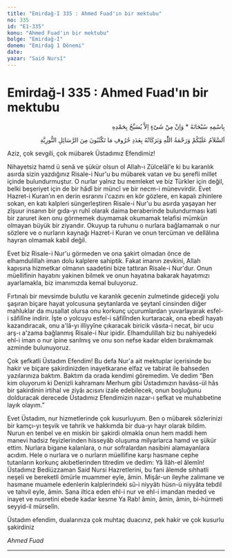 ```yaml
---
title: "Emirdağ-I 335 : Ahmed Fuad'ın bir mektubu"
no: 335
id: "E1-335"
konu: "Ahmed Fuad'ın bir mektubu"
bolge: "Emirdağ-I"
donem: "Emirdağ 1 Dönemi"
date: 
yazar: "Said Nursî"
---
```


# Emirdağ-I 335 : Ahmed Fuad'ın bir mektubu

<p class="arabic" dir="rtl" title="Meal: “Subhân Allah’ın adıyla” * “Hiçbir şey yoktur ki O'nu hamd ile tesbih etmesin” [İsrâ 17:44]">بِاسْمِهِ سُبْحَانَهُ * وَاِنْ مِنْ شَىْءٍ اِلاَّ يُسَبِّحُ بِحَمْدِهِ</p>

<p class="arabic" dir="rtl" title="Meal: "Risale-i Nur'dan yazılan harfler adedince Allah’ın selamı, rahmeti ve bereketleri üzerinize olsun.”">اَلسَّلاَمُ عَلَيْكُمْ وَرَحْمَةُ اللّٰهِ وَبَرَكَاتُهُ بِعَدَدِ حُرُوفِ مَا تَكْتُبُونَ مِنَ الرَّسَائِلِ النُّورِيَّةِ</p>

Aziz, çok sevgili, çok mübarek Üstadımız Efendimiz!

Nihayetsiz hamd ü senâ ve şükür olsun ol Allah-ı Zülcelâl'e ki bu karanlık asırda sizin yazdığınız Risale-i Nur'u bu mübarek vatan ve bu şerefli millet içinde bulundurmuştur. O nurlar yalnız bu memleket ve biz Türkler için değil, belki beşeriyet için de bir hâdî bir müncî ve bir necm-i münevvirdir. Evet Hazret-i Kuran’ın en derin esrarını i'cazını en kör gözlere, en kapalı zihinlere sokan, en katı kalpleri süngerleştiren Risale-i Nur'u bu asırda yaşayan her zîşuur insanın bir gıda-yı ruhî olarak daima beraberinde bulundurması kati bir zaruret iken onu görmemek duymamak okumamak telafisi mümkün olmayan büyük bir ziyandır. Okuyup ta ruhunu o nurlara bağlamamak o nur sözlere ve o nurların kaynağı Hazret-i Kuran ve onun tercüman ve dellâlına hayran olmamak kabil değil.

Evet biz Risale-i Nur'u görmeden ve ona şakirt olmadan önce de elhamdulillah iman dolu kalplere sahiptik. Fakat imanın zevkini, Allah kapısına hizmetkar olmanın saadetini bize tattıran Risale-i Nur'dur. Onun müellifinin hayatını yakinen bilmek ve onun hayatına bakarak hayatımızı ayarlamakla, biz imanımızda kemal buluyoruz.

Fırtınalı bir mevsimde bulutlu ve karanlık gecenin zulmetinde gideceği yolu şaşıran biçare hayat yolcusuna şeytanlarda ve şeytanî cinsinden diğer mahluklar da musallat olursa onu korkunç uçurumlardan yuvarlayarak esfel-i sâfilîne indirir. İşte o yolcuyu esfel-i sâfilînden kurtaracak, ona ebedî hayatı kazandıracak, onu a'lâ-yı illiyyîne çıkaracak biricik vâsıta-i necat, bir ucu arş-ı a'zama bağlanmış Risale-i Nur ipidir. Elhamdulillah biz bu nahiyedeki ehl-i iman o nur ipine sarılmış ve onu son nefse kadar elden bırakmamak azminde bulunuyoruz.

Çok şefkatli Üstadım Efendim! Bu defa Nur'a ait mektuplar içerisinde bu hakir ve biçare şakirdinizden inayetkarane elfaz ve tabirat ile bahseden yazılarınıza baktım. Baktım da orada kendimi göremedim. Ve dedim “Ben kim oluyorum ki Denizli kahramanı Merhum gibi Üstadımızın havâss-ül hâs bir şakirdinin irtihal ve ziyâı acısını izale edebilecek, onun boşluğunu dolduracak derecede Üstadımız Efendimizin nazar-ı şefkat ve muhabbetine layık olayım.”

Evet Üstadım, nur hizmetlerinde çok kusurluyum. Ben o mübarek sözlerinizi bir kamçı-yı teşvik ve tahrik ve hakkımda bir dua-yı hayr olarak bildim. Nurun en tenbel ve en miskin bir şakirdi olmakla onun hem maddi hem manevi hadsiz feyizlerinden hisseyâb oluşuma milyarlarca hamd ve şükür ettim. Nurlara bigane kalanlara, o nur sofralardan nasibini alamayanlara acıdım. Hele o nurlara ve o nurların müellifine karşı hasmane cephe tutanların korkunç akıbetlerinden titredim ve dedim: Yâ İlâh-el âlemîn! Üstadımız Bediüzzaman Said Nursi Hazretlerini, bu fani âlemde sıhhatli neşeli ve bereketli ömürle muammer eyle, âmin. Mişâr-un ileyhe zalimane ve hasmane muamele edenlerin kalplerindeki sû-i niyyâtı hüsn-ü niyyâta tebdil ve tahvil eyle, âmin. Sana iltica eden ehl-i nur ve ehl-i imandan meded ve inayet ve nusretini ebede kadar kesme Ya Rab! âmin, âmin, âmin, bi-hürmeti seyyid-il mürselîn.

Üstadım efendim, dualarınıza çok muhtaç duacınız, pek hakir ve çok kusurlu şakirdiniz

*Ahmed Fuad*

***
